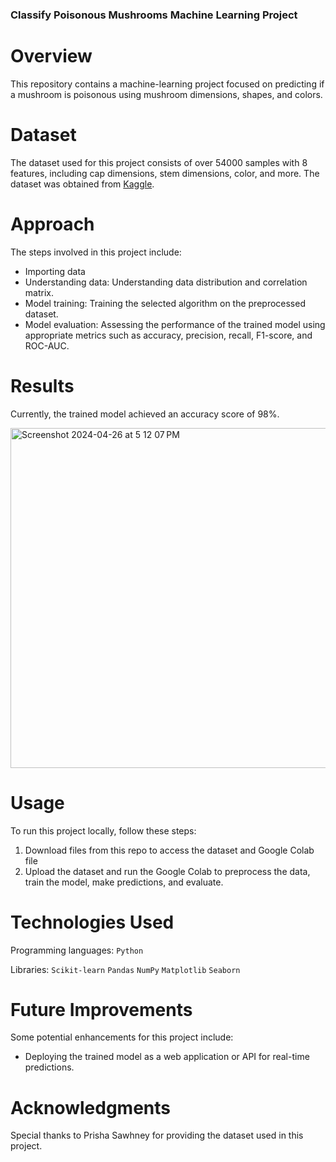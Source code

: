 ### Classify Poisonous Mushrooms Machine Learning Project

# Overview

This repository contains a machine-learning project focused on predicting if a mushroom is poisonous using mushroom dimensions, shapes, and colors. 

# Dataset

The dataset used for this project consists of over 54000 samples with 8 features, including cap dimensions, stem dimensions, color, and more. The dataset was obtained from [Kaggle](https://www.kaggle.com/datasets/prishasawhney/mushroom-dataset?rvi=1).

# Approach

The steps involved in this project include:

- Importing data
- Understanding data: Understanding data distribution and correlation matrix.
- Model training: Training the selected algorithm on the preprocessed dataset.
- Model evaluation: Assessing the performance of the trained model using appropriate metrics such as accuracy, precision, recall, F1-score, and ROC-AUC.

# Results

Currently, the trained model achieved an accuracy score of 98%. 

<img width="544" alt="Screenshot 2024-04-26 at 5 12 07 PM" src="https://github.com/Ph1so/is-the-mushroom-edible/assets/56458094/bf3f449e-c55b-4a9a-b247-68d19323ff7e">

# Usage

To run this project locally, follow these steps:

1. Download files from this repo to access the dataset and Google Colab file
2. Upload the dataset and run the Google Colab to preprocess the data, train the model, make predictions, and evaluate.
   
# Technologies Used

Programming languages: `Python`

Libraries: `Scikit-learn` `Pandas` `NumPy` `Matplotlib` `Seaborn`

# Future Improvements

Some potential enhancements for this project include:

- Deploying the trained model as a web application or API for real-time predictions.

# Acknowledgments

Special thanks to Prisha Sawhney for providing the dataset used in this project.
